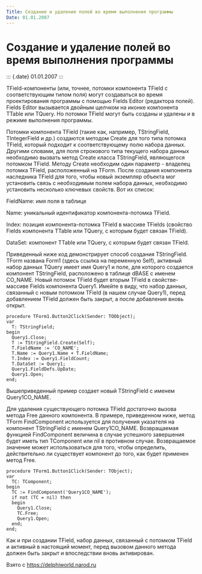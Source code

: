 ```yaml
---
Title: Создание и удаление полей во время выполнения программы
Date: 01.01.2007
---
```



Создание и удаление полей во время выполнения программы
=======================================================

::: {.date}
01.01.2007
:::

TField-компоненты (или, точнее, потомки компонента TField с
соответствующим типом поля) могут создаваться во время проектирования
программы с помощью Fields Editor (редактора полей). Fields Editor
вызывается двойным щелчком на иконке компонента TTable или TQuery. Но
потомки TField могут быть созданы и удалены и в режиме выполнения
программы.

Потомки компонента TField (такие как, например, TStringField,
TIntegerField и др.) создаются методом Create для того типа потомка
TField, который подходит к соответствующему полю набора данных. Другими
словами, для поля строкового типа текущего набора данных необходимо
вызвать метод Create класса TStringField, являющегося потомком TField.
Методу Create необходим один параметр - владелец потомка TField,
расположенный на TForm. После создания компонента наследника TField для
того, чтобы новый экземпляр объекта мог установить связь с необходимым
полем набора данных, необходимо установить несколько ключевых свойств.
Вот их список:

FieldName: имя поля в таблице

Name: уникальный идентификатор компонента-потомка TField.

Index: позиция компонента-потомка TField в массиве TFields (свойство
Fields компонента TTable или TQuery, с которым будет связан TField).

DataSet: компонент TTable или TQuery, с которым будет связан TField.

Приведенный ниже код демонстрирует способ создания TStringField. TForm
названа Form1 (здесь ссылка на переменную Self), активный набор данных
TQuery имеет имя Query1 и поле, для которого создается компонент
TStringField, расположено в таблице dBASE с именем CO\_NAME. Новый
потомок TField будет вторым TField в свойстве-массиве Fields компонента
Query1. Имейте в виду, что набор данных, связанный с новым потомком
TField (в нашем случае Query1), перед добавлением TField должен быть
закрыт, а после добавления вновь открыт.

    procedure TForm1.Button2Click(Sender: TOObject);
    var
      T: TStringField;
    begin
      Query1.Close;
      T := TStringField.Create(Self);
      T.FieldName := 'CO_NAME';
      T.Name := Query1.Name + T.FieldName;
      T.Index := Query1.FieldCount;
      T.DataSet := Query1;
      Query1.FieldDefs.UpDate;
      Query1.Open;
    end;

Вышеприведенный пример создает новый TStringField с именем
Query1CO\_NAME.

Для удаления существующего потомка TField достаточно вызова метода Free
данного компонента. В примере, приведенном ниже, метод TForm
FindComponent используется для получения указателя на компонент
TStringField с именем Query1CO\_NAME. Возвращаемая функцией
FindComponent величина в случае успешного завершения будет иметь тип
TComponent или nil в противном случае. Возвращаемое значение может
использоваться для того, чтобы определить, действительно ли существует
компонент до того, как будет применен метод Free.

    procedure TForm1.Button1Click(Sender: TObject);
    var
      TC: TComponent;
    begin
      TC := FindComponent('Query1CO_NAME');
      if not (TC = nil) then 
      begin
        Query1.Close;
        TC.Free;
        Query1.Open;
      end;
    end; 

Как и при создании TField, набор данных, связанный с потомком TField и
активный в настоящий момент, перед вызовом данного метода должен быть
закрыт и впоследствии вновь активирован.

Взято с <https://delphiworld.narod.ru>

